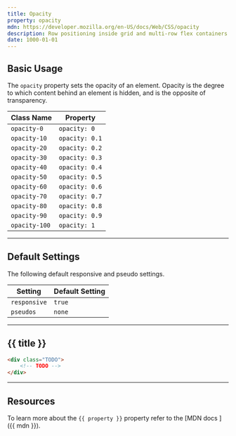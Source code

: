 ```yaml
---
title: Opacity
property: opacity
mdn: https://developer.mozilla.org/en-US/docs/Web/CSS/opacity
description: Row positioning inside grid and multi-row flex containers.
date: 1000-01-01
---
```


## Basic Usage

The `opacity` property sets the opacity of an element. Opacity is the degree to which content behind an element is hidden, and is the opposite of transparency.

| Class Name    | Property       |
| ------------- | -------------- |
| `opacity-0`   | `opacity: 0`   |
| `opacity-10`  | `opacity: 0.1` |
| `opacity-20`  | `opacity: 0.2` |
| `opacity-30`  | `opacity: 0.3` |
| `opacity-40`  | `opacity: 0.4` |
| `opacity-50`  | `opacity: 0.5` |
| `opacity-60`  | `opacity: 0.6` |
| `opacity-70`  | `opacity: 0.7` |
| `opacity-80`  | `opacity: 0.8` |
| `opacity-90`  | `opacity: 0.9` |
| `opacity-100` | `opacity: 1`   |

---

## Default Settings

The following default responsive and pseudo settings.

| Setting      | Default Setting |
| ------------ | --------------- |
| `responsive` | `true`          |
| `pseudos`    | `none`          |

---

## {{ title }}

<div class="bg-silver-200 p-20 h-256 radius-md flex flex-wrap align-content-center">
  <!-- ... -->
</div>

```html
<div class="TODO">
	<!-- TODO -->
</div>
```

---

## Resources

To learn more about the `{{ property }}` property refer to the [MDN docs <i class="far fa-external-link ml-6"></i>]({{ mdn }}).
